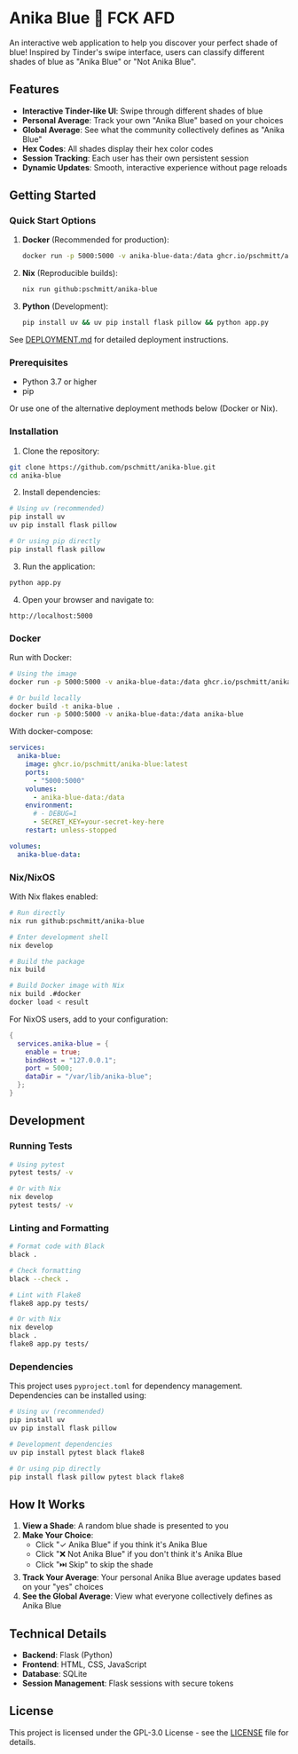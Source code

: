 # Anika Blue 💙 FCK AFD

An interactive web application to help you discover your perfect shade of blue! Inspired by Tinder's swipe interface, users can classify different shades of blue as "Anika Blue" or "Not Anika Blue".

## Features

- **Interactive Tinder-like UI**: Swipe through different shades of blue
- **Personal Average**: Track your own "Anika Blue" based on your choices
- **Global Average**: See what the community collectively defines as "Anika Blue"
- **Hex Codes**: All shades display their hex color codes
- **Session Tracking**: Each user has their own persistent session
- **Dynamic Updates**: Smooth, interactive experience without page reloads

## Getting Started

### Quick Start Options

1. **Docker** (Recommended for production):
   ```bash
   docker run -p 5000:5000 -v anika-blue-data:/data ghcr.io/pschmitt/anika-blue:latest
   ```

2. **Nix** (Reproducible builds):
   ```bash
   nix run github:pschmitt/anika-blue
   ```

3. **Python** (Development):
   ```bash
   pip install uv && uv pip install flask pillow && python app.py
   ```

See [DEPLOYMENT.md](DEPLOYMENT.md) for detailed deployment instructions.

### Prerequisites

- Python 3.7 or higher
- pip

Or use one of the alternative deployment methods below (Docker or Nix).

### Installation

1. Clone the repository:
```bash
git clone https://github.com/pschmitt/anika-blue.git
cd anika-blue
```

2. Install dependencies:
```bash
# Using uv (recommended)
pip install uv
uv pip install flask pillow

# Or using pip directly
pip install flask pillow
```

3. Run the application:
```bash
python app.py
```

4. Open your browser and navigate to:
```
http://localhost:5000
```

### Docker

Run with Docker:

```bash
# Using the image
docker run -p 5000:5000 -v anika-blue-data:/data ghcr.io/pschmitt/anika-blue:latest

# Or build locally
docker build -t anika-blue .
docker run -p 5000:5000 -v anika-blue-data:/data anika-blue
```

With docker-compose:

```yaml
services:
  anika-blue:
    image: ghcr.io/pschmitt/anika-blue:latest
    ports:
      - "5000:5000"
    volumes:
      - anika-blue-data:/data
    environment:
      # - DEBUG=1
      - SECRET_KEY=your-secret-key-here
    restart: unless-stopped

volumes:
  anika-blue-data:
```

### Nix/NixOS

With Nix flakes enabled:

```bash
# Run directly
nix run github:pschmitt/anika-blue

# Enter development shell
nix develop

# Build the package
nix build

# Build Docker image with Nix
nix build .#docker
docker load < result
```

For NixOS users, add to your configuration:

```nix
{
  services.anika-blue = {
    enable = true;
    bindHost = "127.0.0.1";
    port = 5000;
    dataDir = "/var/lib/anika-blue";
  };
}
```

## Development

### Running Tests

```bash
# Using pytest
pytest tests/ -v

# Or with Nix
nix develop
pytest tests/ -v
```

### Linting and Formatting

```bash
# Format code with Black
black .

# Check formatting
black --check .

# Lint with Flake8
flake8 app.py tests/

# Or with Nix
nix develop
black .
flake8 app.py tests/
```

### Dependencies

This project uses `pyproject.toml` for dependency management. Dependencies can be installed using:

```bash
# Using uv (recommended)
pip install uv
uv pip install flask pillow

# Development dependencies
uv pip install pytest black flake8

# Or using pip directly
pip install flask pillow pytest black flake8
```

## How It Works

1. **View a Shade**: A random blue shade is presented to you
2. **Make Your Choice**:
   - Click "✓ Anika Blue" if you think it's Anika Blue
   - Click "❌ Not Anika Blue" if you don't think it's Anika Blue
   - Click "⏭️ Skip" to skip the shade
3. **Track Your Average**: Your personal Anika Blue average updates based on your "yes" choices
4. **See the Global Average**: View what everyone collectively defines as Anika Blue

## Technical Details

- **Backend**: Flask (Python)
- **Frontend**: HTML, CSS, JavaScript
- **Database**: SQLite
- **Session Management**: Flask sessions with secure tokens

## License

This project is licensed under the GPL-3.0 License - see the [LICENSE](LICENSE) file for details.
